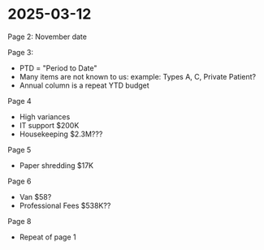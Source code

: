 # 2025-03-12

Page 2: November date

Page 3: 

* PTD = "Period to Date"
* Many items are not known to us: example: Types A, C, Private Patient?
* Annual column is a repeat YTD budget

Page 4

* High variances 
* IT support $200K
* Housekeeping $2.3M???

Page 5

* Paper shredding $17K

Page 6

* Van $58?
* Professional Fees $538K??

Page 8

* Repeat of page 1